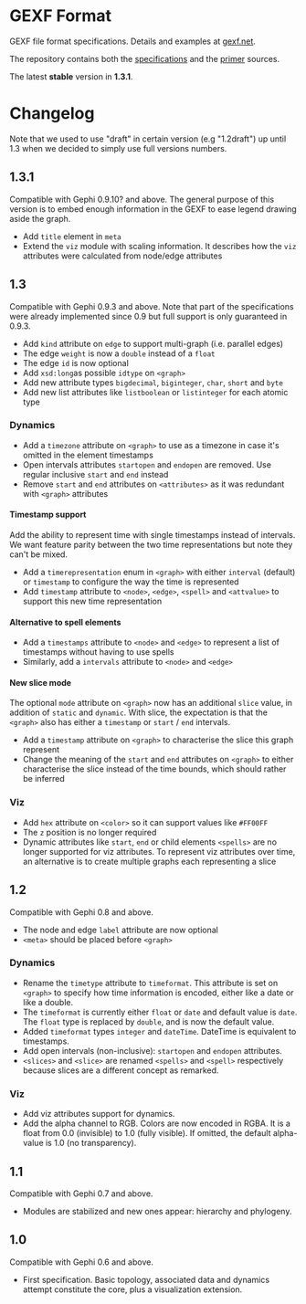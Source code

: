 # GEXF Format

GEXF file format specifications. Details and examples at [gexf.net](http://gexf.net).

The repository contains both the [specifications](specs) and the [primer](primer) sources.

The latest **stable** version in **1.3.1**.

# Changelog

Note that we used to use "draft" in certain version (e.g "1.2draft") up until 1.3 when we decided to simply use full versions numbers.

## 1.3.1

Compatible with Gephi 0.9.10? and above. The general purpose of this version is to embed enough information in the GEXF to ease legend drawing aside the graph.

- Add `title` element in `meta`
- Extend the `viz` module with scaling information. It describes how the `viz` attributes were calculated from node/edge attributes

## 1.3

Compatible with Gephi 0.9.3 and above. Note that part of the specifications were already implemented since 0.9 but full support is only guaranteed in 0.9.3.

- Add `kind` attribute on `edge` to support multi-graph (i.e. parallel edges)
- The edge `weight` is now a `double` instead of a `float`
- The edge `id` is now optional
- Add `xsd:long`as possible `idtype` on `<graph>`
- Add new attribute types `bigdecimal`, `biginteger`, `char`, `short` and `byte`
- Add new list attributes like `listboolean` or `listinteger` for each atomic type

### Dynamics

- Add a `timezone` attribute on `<graph>` to use as a timezone in case it's omitted in the element timestamps
- Open intervals attributes `startopen` and `endopen` are removed. Use regular inclusive `start` and `end` instead
- Remove `start` and `end` attributes on `<attributes>` as it was redundant with `<graph>` attributes

#### Timestamp support

Add the ability to represent time with single timestamps instead of intervals. We want feature parity between the two time representations but note they can't be mixed.

- Add a `timerepresentation` enum in `<graph>` with either `interval` (default) or `timestamp` to configure the way the time is represented
- Add `timestamp` attribute to `<node>`, `<edge>`, `<spell>` and `<attvalue>` to support this new time representation

#### Alternative to spell elements

- Add a `timestamps` attribute to `<node>` and `<edge>` to represent a list of timestamps without having to use spells
- Similarly, add a `intervals` attribute to `<node>` and `<edge>`

#### New slice mode

The optional `mode` attribute on `<graph>` now has an additional `slice` value, in addition of `static` and `dynamic`. With slice, the expectation is that the `<graph>` also has either a `timestamp` or `start` / `end` intervals.

- Add a `timestamp` attribute on `<graph>` to characterise the slice this graph represent
- Change the meaning of the `start` and `end` attributes on `<graph>` to either characterise the slice instead of the time bounds, which should rather be inferred

### Viz

- Add `hex` attribute on `<color>` so it can support values like `#FF00FF`
- The `z` position is no longer required
- Dynamic attributes like `start`, `end` or child elements `<spells>` are no longer supported for viz attributes. To represent viz attributes over time, an alternative is to create multiple graphs each representing a slice

## 1.2

Compatible with Gephi 0.8 and above.

- The node and edge `label` attribute are now optional
- `<meta>` should be placed before `<graph>`

### Dynamics

- Rename the `timetype` attribute to `timeformat`. This attribute is set on `<graph>` to specify how time information is encoded, either like a date or like a double.
- The `timeformat` is currently either `float` or `date` and default value is `date`. The `float` type is replaced by `double`, and is now the default value.
- Added `timeformat` types `integer` and `dateTime`. DateTime is equivalent to timestamps.
- Add open intervals (non-inclusive): `startopen` and `endopen` attributes.
- `<slices>` and `<slice>` are renamed `<spells>` and `<spell>` respectively because slices are a different concept as remarked.

### Viz

- Add viz attributes support for dynamics.
- Add the alpha channel to RGB. Colors are now encoded in RGBA. It is a float from 0.0 (invisible) to 1.0 (fully visible). If omitted, the default alpha-value is 1.0 (no transparency).

## 1.1

Compatible with Gephi 0.7 and above.

- Modules are stabilized and new ones appear: hierarchy and phylogeny.

## 1.0

Compatible with Gephi 0.6 and above.

- First specification. Basic topology, associated data and dynamics attempt constitute the core, plus a visualization extension.

